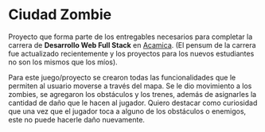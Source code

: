 # Ciudad Zombie

Proyecto que forma parte de los entregables necesarios para completar la carrera de **Desarrollo Web Full Stack** en [Acamica](https://www.acamica.com/desarrollo-web-full-stack).
(El pensum de la carrera fue actualizado recientemente y los proyectos para los nuevos estudiantes no son los mismos que los míos).

Para este juego/proyecto se crearon todas las funcionalidades que le permiten al usuario moverse a través del mapa. Se le dio movimiento a los zombies, se agregaron los obstáculos y los trenes, además de asignarles la cantidad de daño que le hacen al jugador.
Quiero destacar como curiosidad que una vez que el jugador toca a alguno de los obstáculos o enemigos, este no puede hacerle daño nuevamente.
